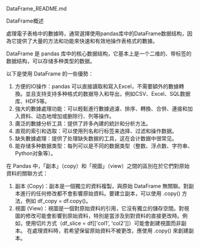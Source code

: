 DataFrame_README.md

DataFrame概述

處理電子表格中的數據時，通常選擇使用pandas库中的DataFrame数据结构，因為它提供了大量的方法和功能來快速和有效地操作表格式的數據。

DataFrame 是 pandas 库中的核心数据结构，它基本上是一个二维的、带标签的数据结构，可以存储多种类型的数据。

以下是使用 DataFrame 的一些優勢：
1. 方便的IO操作：pandas 可以直接讀取和寫入Excel，不需要額外的數據轉換。並且支持支持多种格式的数据导入和导出，例如CSV、Excel、SQL数据库、HDF5等。
2. 強大的數據處理功能：可以輕鬆進行數據過濾、排序、轉換、合併、連接和加入資料、动态地增加或删除行、列等操作。
3. 廣泛的數據分析工具：提供了許多內建的統計和分析方法。
4. 直观的索引和选取：可以使用列名和行标签来选择、过滤和操作数据。
5. 缺失數據處理：提供了处理缺失数据的工具，这在会计数据中很常见。
6. 能存储多种数据类型：每列可以是不同的数据类型（整数、浮点数、字符串、Python对象等）。

在 Pandas 中，「副本」（copy）和「視圖」（view）之間的區別在於它們對原始資料的關聯方式：
1. 副本 (Copy)：副本是一個獨立的資料複製，與原始 DataFrame 無關聯。對副本進行的任何修改都不會影響原始資料。要建立副本，可以使用 .copy() 方法，例如 df_copy = df.copy()。
2. 視圖 (View)：視圖是一個對原始資料的引用，它沒有獨立的儲存空間。對視圖的修改可能會影響到原始資料，特別是當涉及到對資料的直接更改時。例如，使用切片方式（df_slice = df[['col1', 'col2']]）可能會創建視圖而非副本。
在處理資料時，若希望保留原始資料不被更改，應使用 .copy() 來創建副本。